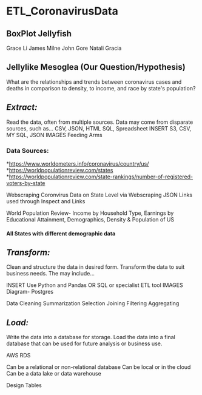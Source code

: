 # ETL_CoronavirusData

## BoxPlot Jellyfish
Grace Li
James Milne
John Gore
Natali Gracia

## Jellylike Mesoglea (Our Question/Hypothesis)
What are the relationships and trends between coronavirus cases and deaths in comparison to density, to income, and race by state's population?

## _Extract:_
Read the data, often from multiple sources.
Data may come from disparate sources, such as... CSV, JSON, HTML SQL, Spreadsheet
INSERT S3, CSV, MY SQL, JSON IMAGES
Feeding Arms

### Data Sources:
*https://www.worldometers.info/coronavirus/country/us/
*https://worldpopulationreview.com/states
*https://worldpopulationreview.com/state-rankings/number-of-registered-voters-by-state

Webscraping Coronvirus Data on State Level via 
Webscraping JSON Links used through Inspect and Links

World Population Review- 
Income by Household Type,
Earnings by Educational Attainment,
Demographics,
Density & Population of US

#### All States with different demographic data


## _Transform:_
Clean and structure the data in desired form.
Transform the data to suit business needs. The may include...

INSERT Use Python and Pandas OR SQL or specialist ETL tool  IMAGES
Diagram- Postgres

Data Cleaning
Summarization
Selection
Joining
Filtering
Aggregating


## _Load:_
Write the data into a database for storage.
Load the data into a final database that can be used for future analysis or business use.

AWS RDS

Can be a relational or non-relational database
Can be local or in the cloud
Can be a data lake or data warehouse

Design Tables
